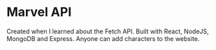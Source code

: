 # Marvel API
Created when I learned about the Fetch API. Built with React, NodeJS, MongoDB and Express. Anyone can add characters to the website. 
